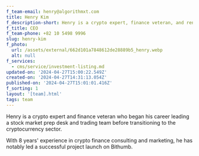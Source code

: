 ```yaml
---
f_team-email: henry@algorithmxt.com
title: Henry Kim
f_description-short: Henry is a crypto expert, finance veteran, and renowned crypto trader
f_title: CEO
f_team-phone: +82 10 5498 9996
slug: henry-kim
f_photo:
  url: /assets/external/662d101a7848612de28889b5_henry.webp
  alt: null
f_services:
  - cms/service/investment-listing.md
updated-on: '2024-04-27T15:00:22.549Z'
created-on: '2024-04-27T14:31:13.054Z'
published-on: '2024-04-27T15:01:01.416Z'
f_sorting: 1
layout: '[team].html'
tags: team
---
```


Henry is a crypto expert and finance veteran who began his career leading a stock market prep desk and trading team before transitioning to the cryptocurrency sector.

With 8 years' experience in crypto finance consulting and marketing, he has notably led a successful project launch on Bithumb.

